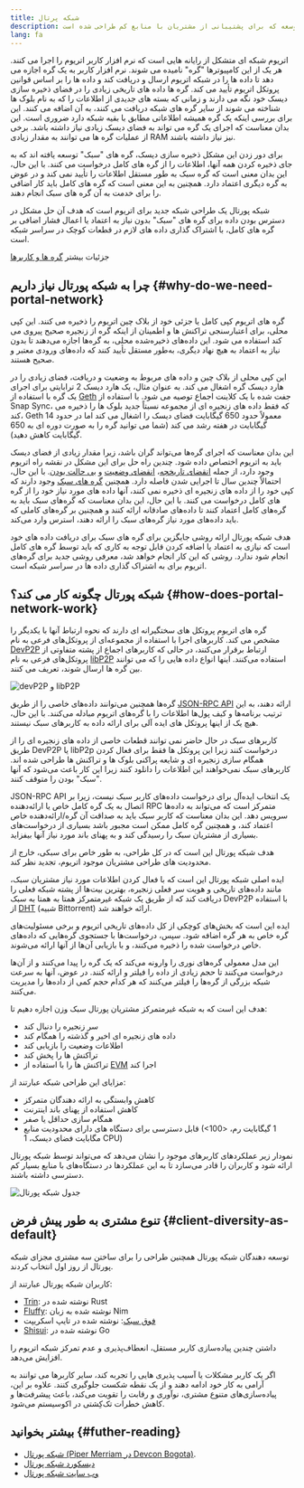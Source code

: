 ```yaml
---
title: شبکه پرتال
description: مروری بر شبکه پورتال - یک شبکه در حال توسعه که برای پشتیبانی از مشتریان با منابع کم طراحی شده است.
lang: fa
---
```


اتریوم شبکه ای متشکل از رایانه هایی است که نرم افزار کاربر اتریوم را اجرا می کنند. هر یک از این کامپیوترها "گره" نامیده می شوند. نرم افزار کاربر به یک گره اجازه می دهد تا داده ها را در شبکه اتریوم ارسال و دریافت کند و داده ها را بر اساس قوانین پروتکل اتریوم تأیید می کند. گره ها داده های تاریخی زیادی را در فضای ذخیره سازی دیسک خود نگه می دارند و زمانی که بسته های جدیدی از اطلاعات را که به نام بلوک ها شناخته می شوند از سایر گره های شبکه دریافت می کنند، به آن اضافه می کنند. این برای بررسی اینکه یک گره همیشه اطلاعاتی مطابق با بقیه شبکه دارد ضروری است. این بدان معناست که اجرای یک گره می تواند به فضای دیسک زیادی نیاز داشته باشد. برخی از عملیات گره ها می توانند به مقدار زیادی RAM نیز نیاز داشته باشند.

برای دور زدن این مشکل ذخیره سازی دیسک، گره های "سبک" توسعه یافته اند که به جای ذخیره کردن همه آنها، اطلاعات را از گره های کامل درخواست می کنند. با این حال، این بدان معنی است که گره سبک به طور مستقل اطلاعات را تأیید نمی کند و در عوض به گره دیگری اعتماد دارد. همچنین به این معنی است که گره های کامل باید کار اضافی را برای خدمت به آن گره های سبک انجام دهند.

شبکه پورتال یک طراحی شبکه جدید برای اتریوم است که هدف آن حل مشکل در دسترس بودن داده برای گره های "سبک" بدون نیاز به اعتماد یا اعمال فشار اضافی بر گره های کامل، با اشتراک گذاری داده های لازم در قطعات کوچک در سراسر شبکه است.

جزئیات بیشتر [گره ها و کاربرها](/developers/docs/nodes-and-clients/)

## چرا به شبکه پورتال نیاز داریم {#why-do-we-need-portal-network}

گره های اتریوم کپی کامل یا جزئی خود از بلاک چین اتریوم را ذخیره می کنند. این کپی محلی، برای اعتبارسنجی تراکنش ها و اطمینان از اینکه گره از زنجیره صحیح پیروی می کند استفاده می شود. این داده‌های ذخیره‌شده محلی، به گره‌ها اجازه می‌دهند تا بدون نیاز به اعتماد به هیچ نهاد دیگری، به‌طور مستقل تأیید کنند که داده‌های ورودی معتبر و صحیح هستند.

این کپی محلی از بلاک چین و داده های مربوط به وضعیت و دریافت، فضای زیادی را در هارد دیسک گره اشغال می کند. به عنوان مثال، یک هارد دیسک 2 ترابایتی برای اجرای یک گره با استفاده از [Geth](https://geth.ethereum.org) جفت شده با یک کلاینت اجماع توصیه می شود. با استفاده از Snap Sync، که فقط داده های زنجیره ای از مجموعه نسبتاً جدید بلوک ها را ذخیره می کند، Geth معمولاً حدود 650 گیگابایت فضای دیسک را اشغال می کند اما در حدود 14 گیگابایت در هفته رشد می کند (شما می توانید گره را به صورت دوره ای به 650 گیگابایت کاهش دهید).

این بدان معناست که اجرای گره‌ها می‌تواند گران باشد، زیرا مقدار زیادی از فضای دیسک باید به اتریوم اختصاص داده شود. چندین راه حل برای این مشکل در نقشه راه اتریوم وجود دارد، از جمله [انقضای تاریخچه](/roadmap/statelessness/#history-expiry)، [انقضای وضعیت](/roadmap/statelessness/#state-expiry) و [بی حالت بودن](/roadmap/statelessness/). با این حال، احتمالاً چندین سال تا اجرایی شدن فاصله دارد. همچنین [گره های سبک](/developers/docs/nodes-and-clients/light-clients/) وجود دارند که کپی خود را از داده های زنجیره ای ذخیره نمی کنند، آنها داده های مورد نیاز خود را از گره های کامل درخواست می کنند. با این حال، این بدان معناست که گره‌های سبک باید به گره‌های کامل اعتماد کنند تا داده‌های صادقانه ارائه کنند و همچنین بر گره‌های کاملی که باید داده‌های مورد نیاز گره‌های سبک را ارائه دهند، استرس وارد می‌کند.

هدف شبکه پورتال ارائه روشی جایگزین برای گره های سبک برای دریافت داده های خود است که نیازی به اعتماد یا اضافه کردن قابل توجه به کاری که باید توسط گره های کامل انجام شود ندارد. روشی که این کار انجام خواهد شد، معرفی روشی جدید برای گره‌های اتریوم برای به اشتراک گذاری داده ها در سراسر شبکه است.

## شبکه پورتال چگونه کار می کند؟ {#how-does-portal-network-work}

گره های اتریوم پروتکل های سختگیرانه ای دارند که نحوه ارتباط آنها با یکدیگر را مشخص می کند. کاربرهای اجرا با استفاده از مجموعه‌ای از پروتکل‌های فرعی به نام [DevP2P](/developers/docs/networking-layer/#devp2p) ارتباط برقرار می‌کنند، در حالی که کاربرهای اجماع از پشته متفاوتی از پروتکل‌های فرعی به نام [libP2P](/developers/docs/networking-layer/#libp2p) استفاده می‌کنند. اینها انواع داده هایی را که می توانند بین گره ها ارسال شوند، تعریف می کنند.

![devP2P و libP2P](portal-network-devp2p-libp2p.png)

گره‌ها همچنین می‌توانند داده‌های خاصی را از طریق [JSON-RPC API](/developers/docs/apis/json-rpc/) ارائه دهند، به این ترتیب برنامه‌ها و کیف پول‌ها اطلاعات را با گره‌های اتریوم مبادله می‌کنند. با این حال، هیچ یک از اینها پروتکل های ایده آلی برای ارائه داده به کاربرهای سبک نیستند.

کاربرهای سبک در حال حاضر نمی توانند قطعات خاصی از داده های زنجیره ای را از طریق DevP2P یا libP2p درخواست کنند زیرا این پروتکل ها فقط برای فعال کردن همگام سازی زنجیره ای و شایعه پراکنی بلوک ها و تراکنش ها طراحی شده اند. کاربرهای سبک نمی‌خواهند این اطلاعات را دانلود کنند زیرا این کار باعث می‌شود که آنها "سبک" بودن را متوقف کنند.

JSON-RPC API یک انتخاب ایده‌آل برای درخواست داده‌های کاربر سبک نیست، زیرا بر اتصال به یک گره کامل خاص یا ارائه‌دهنده RPC متمرکز است که می‌تواند به داده‌ها سرویس دهد. این بدان معناست که کاربر سبک باید به صداقت آن گره/ارائه‌دهنده خاص اعتماد کند، و همچنین گره کامل ممکن است مجبور باشد بسیاری از درخواست‌های بسیاری از مشتریان سبک را رسیدگی کند و به پهنای باند مورد نیاز آنها بیفزاید.

هدف شبکه پورتال این است که در کل طراحی، به طور خاص برای سبکی، خارج از محدودیت های طراحی مشتریان موجود اتریوم، تجدید نظر کند.

ایده اصلی شبکه پورتال این است که با فعال کردن اطلاعات مورد نیاز مشتریان سبک، مانند داده‌های تاریخی و هویت سر فعلی زنجیره، بهترین بیت‌ها از پشته شبکه فعلی را دریافت کند که از طریق یک شبکه غیرمتمرکز همتا به همتا به سبک DevP2P با استفاده از [DHT](https://en.wikipedia.org/wiki/Distributed_hash_table) (شبیه Bittorrent) ارائه خواهند شد.

ایده این است که بخش‌های کوچکی از کل داده‌های تاریخی اتریوم و برخی مسئولیت‌های گره خاص به هر گره اضافه شود. سپس، درخواست‌ها با جستجوی گره‌هایی که داده‌های خاص درخواست شده را ذخیره می‌کنند، و با بازیابی آن‌ها از آنها ارائه می‌شوند.

این مدل معمولی گره‌های نوری را وارونه می‌کند که یک گره را پیدا می‌کنند و از آن‌ها درخواست می‌کنند تا حجم زیادی از داده را فیلتر و ارائه کنند. در عوض، آنها به سرعت شبکه بزرگی از گره‌ها را فیلتر می‌کنند که هر کدام حجم کمی از داده‌ها را مدیریت می‌کنند.

هدف این است که به شبکه غیرمتمرکز مشتریان پورتال سبک وزن اجازه دهیم تا:

- سر زنجیره را دنبال کند
- داده های زنجیره ای اخیر و گذشته را همگام کند
- اطلاعات وضعیت را بازیابی کند
- تراکنش ها را پخش کند
- تراکنش ها را با استفاده از [EVM](/developers/docs/evm/) اجرا کند

مزایای این طراحی شبکه عبارتند از:

- کاهش وابستگی به ارائه دهندگان متمرکز
- کاهش استفاده از پهنای باند اینترنت
- همگام سازی حداقل یا صفر
- قابل دسترسی برای دستگاه های دارای محدودیت منابع (\<1 گیگابایت رم، \<100 مگابایت فضای دیسک، 1 CPU)

نمودار زیر عملکردهای کاربرهای موجود را نشان می‌دهد که می‌تواند توسط شبکه پورتال ارائه شود و کاربران را قادر می‌سازد تا به این عملکردها در دستگاه‌های با منابع بسیار کم دسترسی داشته باشند.

![جدول شبکه پورتال](portal-network-table2.png)

## تنوع مشتری به طور پیش فرض {#client-diversity-as-default}

توسعه دهندگان شبکه پورتال همچنین طراحی را برای ساختن سه مشتری مجزای شبکه پورتال از روز اول انتخاب کردند.

کاربران شبکه پورتال عبارتند از:

- [Trin](https://github.com/ethereum/trin): نوشته شده در Rust
- [Fluffy](https://fluffy.guide): نوشته شده به زبان Nim
- [فوق سبک](https://github.com/ethereumjs/ultralight): نوشته شده در تایپ اسکریپت
- [Shisui](https://github.com/GrapeBaBa/shisui): نوشته شده در Go

داشتن چندین پیاده‌سازی کاربر مستقل، انعطاف‌پذیری و عدم تمرکز شبکه اتریوم را افزایش می‌دهد.

اگر یک کاربر مشکلات یا آسیب پذیری هایی را تجربه کند، سایر کاربرها می توانند به آرامی به کار خود ادامه دهند و از یک نقطه شکست جلوگیری کنند. علاوه بر این، پیاده‌سازی‌های متنوع مشتری، نوآوری و رقابت را تقویت می‌کند، باعث پیشرفت‌ها و کاهش خطرات تک‌کِشتی در اکوسیستم می‌شود.

## بیشتر بخوانید {#futher-reading}

- [شبکه پورتال (Piper Merriam در Devcon Bogota)](https://www.youtube.com/watch?v=0stc9jnQLXA).
- [دیسکورد شبکه پورتال](https://discord.gg/CFFnmE7Hbs)
- [وب سایت شبکه پورتال](https://www.ethportal.net/)
